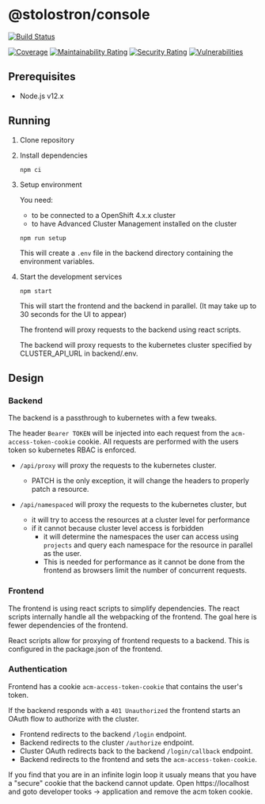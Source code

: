 # @stolostron/console

[![Build Status](https://travis-ci.com/stolostron/console.svg?token=APpLzibLo9i2xU1nq9kC&branch=release-2.2)](https://travis-ci.com/stolostron/console)

[![Coverage](https://sonarcloud.io/api/project_badges/measure?project=open-cluster-management_console&metric=coverage&token=678092fc6e15fad203b8883681417cca4c477c6b)](https://sonarcloud.io/dashboard?id=open-cluster-management_console)
[![Maintainability Rating](https://sonarcloud.io/api/project_badges/measure?project=open-cluster-management_console&metric=sqale_rating&token=678092fc6e15fad203b8883681417cca4c477c6b)](https://sonarcloud.io/dashboard?id=open-cluster-management_console)
[![Security Rating](https://sonarcloud.io/api/project_badges/measure?project=open-cluster-management_console&metric=security_rating&token=678092fc6e15fad203b8883681417cca4c477c6b)](https://sonarcloud.io/dashboard?id=open-cluster-management_console)
[![Vulnerabilities](https://sonarcloud.io/api/project_badges/measure?project=open-cluster-management_console&metric=vulnerabilities&token=678092fc6e15fad203b8883681417cca4c477c6b)](https://sonarcloud.io/dashboard?id=open-cluster-management_console)

## Prerequisites

- Node.js v12.x

## Running

1. Clone repository

2. Install dependencies

   ```
   npm ci
   ```

3. Setup environment

   You need:

   - to be connected to a OpenShift 4.x.x cluster
   - to have Advanced Cluster Management installed on the cluster

   ```
   npm run setup
   ```

   This will create a `.env` file in the backend directory containing the environment variables.

4. Start the development services

   ```
   npm start
   ```

   This will start the frontend and the backend in parallel.  (It may take up to 30 seconds for the UI to appear)

   The frontend will proxy requests to the backend using react scripts.

   The backend will proxy requests to the kubernetes cluster specified by CLUSTER_API_URL in backend/.env.

## Design

### Backend

The backend is a passthrough to kubernetes with a few tweaks.

The header `Bearer TOKEN` will be injected into each request from the `acm-access-token-cookie` cookie. All requests are performed with the users token so kubernetes RBAC is enforced.

- `/api/proxy` will proxy the requests to the kubernetes cluster.
  - PATCH is the only exception, it will change the headers to properly patch a resource.

- `/api/namespaced` will proxy the requests to the kubernetes cluster, but
  - it will try to access the resources at a cluster level for performance
  - if it cannot because cluster level access is forbidden
    - it will determine the namespaces the user can access using `projects` and query each namespace for the resource in parallel as the user.
    - This is needed for performance as it cannot be done from the frontend as browsers limit the number of concurrent requests.

### Frontend

The frontend is using react scripts to simplify dependencies. The react scripts internally handle all the webpacking of the frontend. The goal here is fewer dependencies of the frontend.

React scripts allow for proxying of frontend requests to a backend. This is configured in the package.json of the frontend.

### Authentication

Frontend has a cookie `acm-access-token-cookie` that contains the user's token.

If the backend responds with a `401 Unauthorized` the frontend starts an OAuth flow to authorize with the cluster.

- Frontend redirects to the backend `/login` endpoint.
- Backend redirects to the cluster `/authorize` endpoint.
- Cluster OAuth redirects back to the backend `/login/callback` endpoint.
- Backend redirects to the frontend and sets the `acm-access-token-cookie`.

If you find that you are in an infinite login loop it usualy means that you have a "secure" cookie that the backend cannot update.
Open https://localhost and goto developer tooks -> application and remove the acm token cookie.
